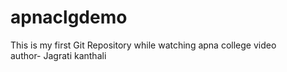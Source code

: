 # apnaclgdemo
This is my first Git Repository while watching apna college video 
<br>
author- Jagrati kanthali
